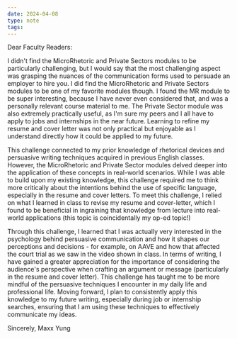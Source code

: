 ```yaml
---
date: 2024-04-08
type: note
tags: 
---
```


Dear Faculty Readers:

I didn't find the MicroRhetoric and Private Sectors modules to be particularly challenging, but I would say that the most challenging aspect was grasping the nuances of the communication forms used to persuade an employer to hire you. I did find the MicroRhetoric and Private Sectors modules to be one of my favorite modules though. I found the MR module to be super interesting, because I have never even considered that, and was a personally relevant course material to me. The Private Sector module was also extremely practically useful, as I'm sure my peers and I all have to apply to jobs and internships in the near future. Learning to refine my resume and cover letter was not only practical but enjoyable as I understand directly how it could be applied to my future.

This challenge connected to my prior knowledge of rhetorical devices and persuasive writing techniques acquired in previous English classes. However, the MicroRhetoric and Private Sector modules delved deeper into the application of these concepts in real-world scenarios. While I was able to build upon my existing knowledge, this challenge required me to think more critically about the intentions behind the use of specific language, especially in the resume and cover letters. To meet this challenge, I relied on what I learned in class to revise my resume and cover-letter, which I found to be beneficial in ingraining that knowledge from lecture into real-world applications (this topic is coincidentally my op-ed topic!)

Through this challenge, I learned that I was actually very interested in the psychology behind persuasive communication and how it shapes our perceptions and decisions - for example, on AAVE and how that affected the court trial as we saw in the video shown in class. In terms of writing, I have gained a greater appreciation for the importance of considering the audience's perspective when crafting an argument or message (particularly in the resume and cover letter). This challenge has taught me to be more mindful of the persuasive techniques I encounter in my daily life and professional life. Moving forward, I plan to consistently apply this knowledge to my future writing, especially during job or internship searches, ensuring that I am using these techniques to effectively communicate my ideas.

Sincerely,
Maxx Yung